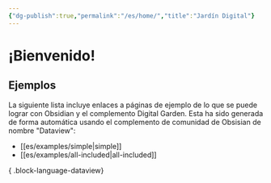 ```yaml
---
{"dg-publish":true,"permalink":"/es/home/","title":"Jardín Digital"}
---
```


# ¡Bienvenido!

## Ejemplos

La siguiente lista incluye enlaces a páginas de ejemplo de lo que se puede lograr con Obsidian y el complemento Digital Garden. Esta ha sido generada de forma automática usando el complemento de comunidad de Obsisian de nombre "Dataview":

- [[es/examples/simple\|simple]]
- [[es/examples/all-included\|all-included]]

{ .block-language-dataview}
